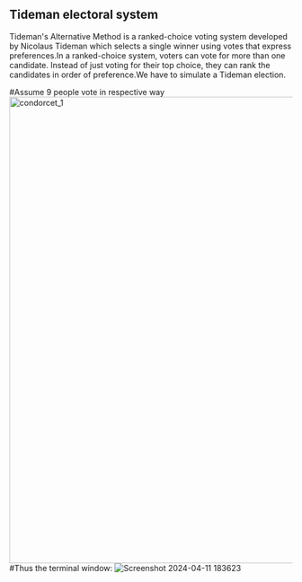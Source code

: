 ## Tideman electoral system

Tideman's Alternative Method is a ranked-choice voting system developed by Nicolaus Tideman which selects a single winner using votes that express preferences.In a ranked-choice system, voters can vote for more than one candidate. Instead of just voting for their top choice, they can rank the candidates in order of preference.We have to simulate a Tideman election.

#Assume 9 people vote in respective way
<img width="831" alt="condorcet_1" src="https://github.com/vivekvohra/tideman/assets/112391833/7ded3ee3-8393-496f-ba73-ce2bcd7f12b6">
#Thus the terminal window:
![Screenshot 2024-04-11 183623](https://github.com/vivekvohra/tideman/assets/112391833/92c8d42b-e4d6-485a-a6ee-58399f8f82ba)
